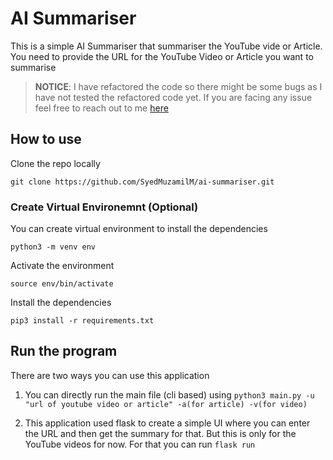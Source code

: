 # AI Summariser

This is a simple AI Summariser that summariser the YouTube vide or Article. You need to provide the URL for the YouTube Video or Article you want to summarise

> **NOTICE**: I have refactored the code so there might be some bugs as I have not tested the refactored code yet. If you are facing any issue feel free to reach out to me [here](https://twitter.com/syedmuzamilm)

## How to use

Clone the repo locally

`git clone https://github.com/SyedMuzamilM/ai-summariser.git`

### Create Virtual Environemnt (Optional)

You can create virtual environment to install the dependencies

`python3 -m venv env`

Activate the environment

`source env/bin/activate`

Install the dependencies

`pip3 install -r requirements.txt`

## Run the program

There are two ways you can use this application

1. You can directly run the main file (cli based) using `python3 main.py -u "url of youtube video or article" -a(for article) -v(for video)`

2. This application used flask to create a simple UI where you can enter the URL and then get the summary for that. But this is only for the YouTube videos for now. For that you can run `flask run`
